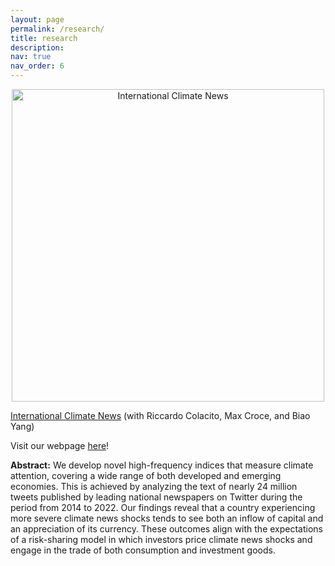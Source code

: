 ```yaml
---
layout: page
permalink: /research/
title: research
description: 
nav: true
nav_order: 6
---
```


<style>
.text-column {
    max-width: 800px; /* Adjust the width as needed */
    margin: 0 auto;
}
</style>

<div style="text-align: center;">
    <img src="https://majoarteaga.github.io/assets/img/cai_fig.png" alt="International Climate News" style="width: 500px;">
</div>

<div class="text-column">
    <p><a href="https://papers.ssrn.com/sol3/papers.cfm?abstract_id=4713016">International Climate News</a> (with Riccardo Colacito, Max Croce, and Biao Yang)</p>
    <p>Visit our webpage <a href="https://sites.google.com/view/internationalclimatenews/home">here</a>!</p>
    <p><strong>Abstract:</strong> We develop novel high-frequency indices that measure climate attention, covering a wide range of both developed and emerging economies. This is achieved by analyzing the text of nearly 24 million tweets published by leading national newspapers on Twitter during the period from 2014 to 2022. Our findings reveal that a country experiencing more severe climate news shocks tends to see both an inflow of capital and an appreciation of its currency. These outcomes align with the expectations of a risk-sharing model in which investors price climate news shocks and engage in the trade of both consumption and investment goods.</p>
</div>
